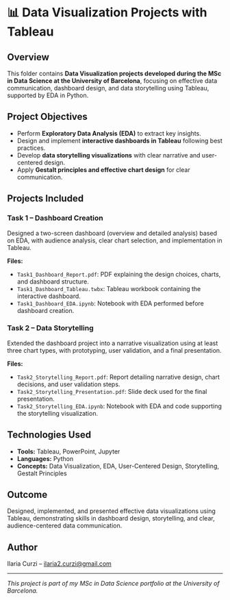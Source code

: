 # 📊 Data Visualization Projects with Tableau

## Overview

This folder contains **Data Visualization projects developed during the MSc in Data Science at the University of Barcelona**, focusing on effective data communication, dashboard design, and data storytelling using Tableau, supported by EDA in Python.

## Project Objectives

- Perform **Exploratory Data Analysis (EDA)** to extract key insights.
- Design and implement **interactive dashboards in Tableau** following best practices.
- Develop **data storytelling visualizations** with clear narrative and user-centered design.
- Apply **Gestalt principles and effective chart design** for clear communication.

## Projects Included

### Task 1 – Dashboard Creation
Designed a two-screen dashboard (overview and detailed analysis) based on EDA, with audience analysis, clear chart selection, and implementation in Tableau.

**Files:**
- `Task1_Dashboard_Report.pdf`: PDF explaining the design choices, charts, and dashboard structure.
- `Task1_Dashboard_Tableau.twbx`: Tableau workbook containing the interactive dashboard.
- `Task1_Dashboard_EDA.ipynb`: Notebook with EDA performed before dashboard creation.

### Task 2 – Data Storytelling
Extended the dashboard project into a narrative visualization using at least three chart types, with prototyping, user validation, and a final presentation.

**Files:**
- `Task2_Storytelling_Report.pdf`: Report detailing narrative design, chart decisions, and user validation steps.
- `Task2_Storytelling_Presentation.pdf`: Slide deck used for the final presentation.
- `Task2_Storytelling_EDA.ipynb`: Notebook with EDA and code supporting the storytelling visualization.

## Technologies Used

- **Tools:** Tableau, PowerPoint, Jupyter
- **Languages:** Python
- **Concepts:** Data Visualization, EDA, User-Centered Design, Storytelling, Gestalt Principles

## Outcome

Designed, implemented, and presented effective data visualizations using Tableau, demonstrating skills in dashboard design, storytelling, and clear, audience-centered data communication.

## Author

Ilaria Curzi – [ilaria2.curzi@gmail.com](mailto:ilaria2.curzi@gmail.com)

---

*This project is part of my MSc in Data Science portfolio at the University of Barcelona.*

